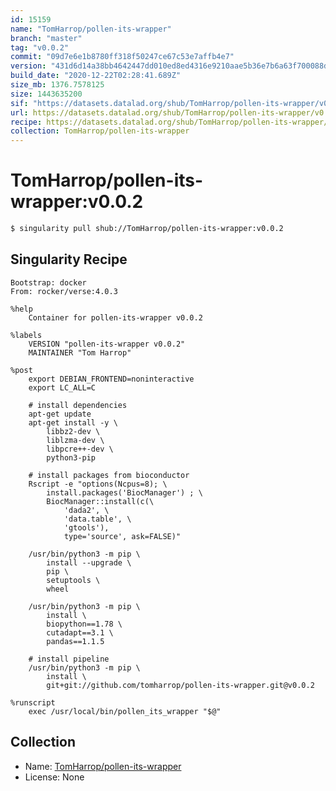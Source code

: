 ```yaml
---
id: 15159
name: "TomHarrop/pollen-its-wrapper"
branch: "master"
tag: "v0.0.2"
commit: "09d7e6e1b8780ff318f50247ce67c53e7affb4e7"
version: "431d6d14a38bb4642447dd010ed8ed4316e9210aae5b36e7b6a63f700088d51f"
build_date: "2020-12-22T02:28:41.689Z"
size_mb: 1376.7578125
size: 1443635200
sif: "https://datasets.datalad.org/shub/TomHarrop/pollen-its-wrapper/v0.0.2/2020-12-22-09d7e6e1-431d6d14/431d6d14a38bb4642447dd010ed8ed4316e9210aae5b36e7b6a63f700088d51f.sif"
url: https://datasets.datalad.org/shub/TomHarrop/pollen-its-wrapper/v0.0.2/2020-12-22-09d7e6e1-431d6d14/
recipe: https://datasets.datalad.org/shub/TomHarrop/pollen-its-wrapper/v0.0.2/2020-12-22-09d7e6e1-431d6d14/Singularity
collection: TomHarrop/pollen-its-wrapper
---
```


# TomHarrop/pollen-its-wrapper:v0.0.2

```bash
$ singularity pull shub://TomHarrop/pollen-its-wrapper:v0.0.2
```

## Singularity Recipe

```singularity
Bootstrap: docker
From: rocker/verse:4.0.3

%help
    Container for pollen-its-wrapper v0.0.2

%labels
    VERSION "pollen-its-wrapper v0.0.2"
    MAINTAINER "Tom Harrop"

%post
    export DEBIAN_FRONTEND=noninteractive
    export LC_ALL=C

    # install dependencies
    apt-get update
    apt-get install -y \
        libbz2-dev \
        liblzma-dev \
        libpcre++-dev \
        python3-pip

    # install packages from bioconductor
    Rscript -e "options(Ncpus=8); \
        install.packages('BiocManager') ; \
        BiocManager::install(c(\
            'dada2', \
            'data.table', \
            'gtools'), 
            type='source', ask=FALSE)"

    /usr/bin/python3 -m pip \
        install --upgrade \
        pip \
        setuptools \
        wheel

    /usr/bin/python3 -m pip \
        install \
    	biopython==1.78 \
        cutadapt==3.1 \
        pandas==1.1.5

    # install pipeline
    /usr/bin/python3 -m pip \
        install \
        git+git://github.com/tomharrop/pollen-its-wrapper.git@v0.0.2

%runscript
    exec /usr/local/bin/pollen_its_wrapper "$@"
```

## Collection

 - Name: [TomHarrop/pollen-its-wrapper](https://github.com/TomHarrop/pollen-its-wrapper)
 - License: None

